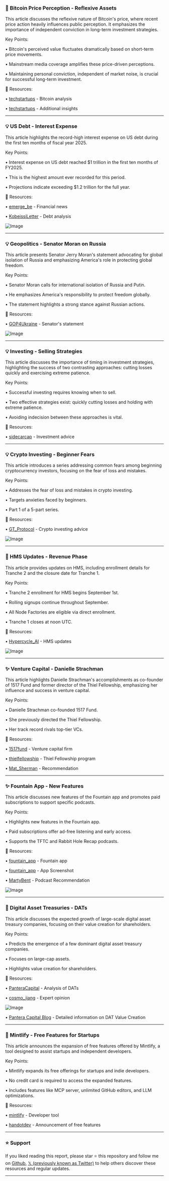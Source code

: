 ### 🤖 Bitcoin Price Perception - Reflexive Assets

This article discusses the reflexive nature of Bitcoin's price, where recent price action heavily influences public perception.  It emphasizes the importance of independent conviction in long-term investment strategies.

Key Points:

• Bitcoin's perceived value fluctuates dramatically based on short-term price movements.


• Mainstream media coverage amplifies these price-driven perceptions.


• Maintaining personal conviction, independent of market noise, is crucial for successful long-term investment.



🔗 Resources:

• [techstartups](https://x.com/techstartups) -  Bitcoin analysis


• [techstartups](https://x.com/techstartups/status/1957035508774932645) - Additional insights


---

### 💡 US Debt - Interest Expense

This article highlights the record-high interest expense on US debt during the first ten months of fiscal year 2025.

Key Points:

• Interest expense on US debt reached $1 trillion in the first ten months of FY2025.


• This is the highest amount ever recorded for this period.


• Projections indicate exceeding $1.2 trillion for the full year.



🔗 Resources:

• [emerge_be](https://x.com/emerge_be) - Financial news


• [KobeissiLetter](https://x.com/KobeissiLetter/status/1956773548309315994) -  Debt analysis


![Image](https://pbs.twimg.com/media/GyfbK7SWEAA6DP0?format=jpg&name=small)


---

### 💡 Geopolitics - Senator Moran on Russia

This article presents Senator Jerry Moran's statement advocating for global isolation of Russia and emphasizing America's role in protecting global freedom.

Key Points:

• Senator Moran calls for international isolation of Russia and Putin.


• He emphasizes America's responsibility to protect freedom globally.


• The statement highlights a strong stance against Russian actions.



🔗 Resources:

• [GOP4Ukraine](https://x.com/GOP4Ukraine/status/1956362159190917302) -  Senator's statement


![Image](https://pbs.twimg.com/amplify_video_thumb/1956361923185799168/img/mUeeWWPHOCFRZuZ4.jpg)


---

### 💡 Investing - Selling Strategies

This article discusses the importance of timing in investment strategies, highlighting the success of two contrasting approaches: cutting losses quickly and exercising extreme patience.

Key Points:

• Successful investing requires knowing when to sell.


• Two effective strategies exist: quickly cutting losses and holding with extreme patience.


• Avoiding indecision between these approaches is vital.



🔗 Resources:

• [sidecarcap](https://x.com/sidecarcap/status/1956709465488777480) - Investment advice


---

### 💡 Crypto Investing - Beginner Fears

This article introduces a series addressing common fears among beginning cryptocurrency investors, focusing on the fear of loss and mistakes.

Key Points:

• Addresses the fear of loss and mistakes in crypto investing.


• Targets anxieties faced by beginners.


• Part 1 of a 5-part series.



🔗 Resources:

• [GT_Protocol](https://x.com/GT_Protocol/status/1956383411041419425) -  Crypto investing advice


![Image](https://pbs.twimg.com/media/GyZ4EcZXMAkcqQV?format=jpg&name=small)


---

### 🚀 HMS Updates - Revenue Phase

This article provides updates on HMS, including enrollment details for Tranche 2 and the closure date for Tranche 1.

Key Points:

• Tranche 2 enrollment for HMS begins September 1st.


• Rolling signups continue throughout September.


• All Node Factories are eligible via direct enrollment.


• Tranche 1 closes at noon UTC.



🔗 Resources:

• [Hypercycle_AI](https://x.com/Hypercycle_AI/status/1956425860874936696) - HMS updates


![Image](https://pbs.twimg.com/media/Gyae80WWEAA8OCv?format=jpg&name=small)


---

### ✨  Venture Capital - Danielle Strachman

This article highlights Danielle Strachman's accomplishments as co-founder of 1517 Fund and former director of the Thiel Fellowship, emphasizing her influence and success in venture capital.

Key Points:

• Danielle Strachman co-founded 1517 Fund.


• She previously directed the Thiel Fellowship.


• Her track record rivals top-tier VCs.



🔗 Resources:

• [1517fund](https://x.com/1517fund) - Venture capital firm


• [thielfellowship](https://x.com/thielfellowship) - Thiel Fellowship program


• [Mat_Sherman](https://x.com/Mat_Sherman/status/1956457700524769388) -  Recommendation


---

### ✨ Fountain App - New Features

This article discusses new features of the Fountain app and promotes paid subscriptions to support specific podcasts.

Key Points:

• Highlights new features in the Fountain app.


• Paid subscriptions offer ad-free listening and early access.


• Supports the TFTC and Rabbit Hole Recap podcasts.



🔗 Resources:

• [fountain_app](https://x.com/fountain_app) - Fountain app


• [fountain_app](https://x.com/fountain_app/status/1956385243126263858/photo/1) -  App Screenshot


• [MartyBent](https://x.com/MartyBent/status/1956395968640749709) - Podcast Recommendation


![Image](https://pbs.twimg.com/media/GyZ2gjuWwAY08fD?format=jpg&name=small)


---

### 🤖 Digital Asset Treasuries - DATs

This article discusses the expected growth of large-scale digital asset treasury companies, focusing on their value creation for shareholders.

Key Points:

• Predicts the emergence of a few dominant digital asset treasury companies.


• Focuses on large-cap assets.


• Highlights value creation for shareholders.



🔗 Resources:

• [PanteraCapital](https://x.com/PanteraCapital/status/1956423740960506210) -  Analysis of DATs


• [cosmo_jiang](https://x.com/cosmo_jiang) -  Expert opinion


![Image](https://pbs.twimg.com/amplify_video_thumb/1956423298864037888/img/IOYqzz89VY5teAot.jpg)


• [Pantera Capital Blog](https://panteracapital.com/blockchain-letter/dat-value-creation/) - Detailed information on DAT Value Creation


---

### 🚀 Mintlify - Free Features for Startups

This article announces the expansion of free features offered by Mintlify, a tool designed to assist startups and independent developers.


Key Points:

• Mintlify expands its free offerings for startups and indie developers.


• No credit card is required to access the expanded features.


• Includes features like MCP server, unlimited GitHub editors, and LLM optimizations.



🔗 Resources:

• [mintlify](https://x.com/mintlify) -  Developer tool


• [handotdev](https://x.com/handotdev/status/1956386921355387301) -  Announcement of free features


---

### ⭐️ Support

If you liked reading this report, please star ⭐️ this repository and follow me on [Github](https://github.com/Drix10), [𝕏 (previously known as Twitter)](https://x.com/DRIX_10_) to help others discover these resources and regular updates.

---